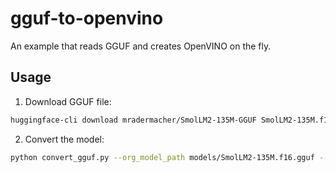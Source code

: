 # gguf-to-openvino
An example that reads GGUF and creates OpenVINO on the fly.

## Usage
1. Download GGUF file:
```sh
huggingface-cli download mradermacher/SmolLM2-135M-GGUF SmolLM2-135M.f16.gguf --local-dir models
```

2. Convert the model:
```sh
python convert_gguf.py --org_model_path models/SmolLM2-135M.f16.gguf --ov_model_path models/smollm_ov
```
